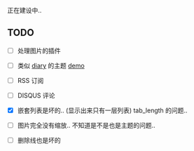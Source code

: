 正在建设中..

## TODO
- [ ] 处理图片的插件
- [ ] 类似 [diary](https://github.com/amazingrise/hugo-theme-diary) 的主题 [demo](https://byvoid.com/zhs/)
- [ ] RSS 订阅
- [ ] DISQUS 评论
- [x] 嵌套列表是坏的.. (显示出来只有一层列表) tab_length 的问题..
- [ ] 图片完全没有缩放.. 不知道是不是也是主题的问题..
- [ ] 删除线也是坏的

